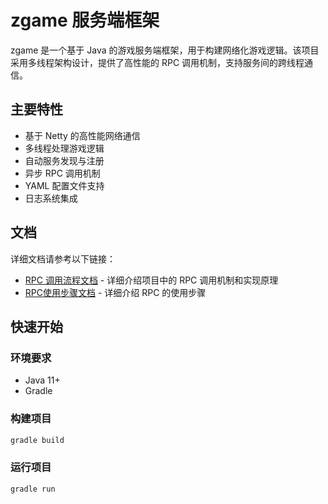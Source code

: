 # zgame 服务端框架

zgame 是一个基于 Java 的游戏服务端框架，用于构建网络化游戏逻辑。该项目采用多线程架构设计，提供了高性能的 RPC 调用机制，支持服务间的跨线程通信。

## 主要特性

- 基于 Netty 的高性能网络通信
- 多线程处理游戏逻辑
- 自动服务发现与注册
- 异步 RPC 调用机制
- YAML 配置文件支持
- 日志系统集成

## 文档

详细文档请参考以下链接：

- [RPC 调用流程文档](docs/RPC.md) - 详细介绍项目中的 RPC 调用机制和实现原理
- [RPC使用步骤文档](docs/rpc_step.md) - 详细介绍 RPC 的使用步骤

## 快速开始

### 环境要求

- Java 11+
- Gradle

### 构建项目

```bash
gradle build
```

### 运行项目

```bash
gradle run
```